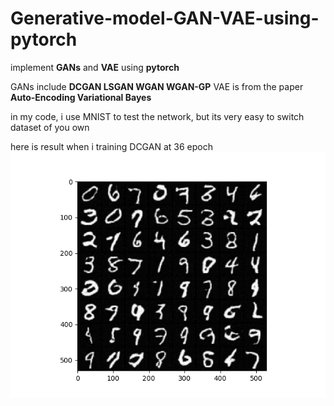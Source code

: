# Generative-model-GAN-VAE-using-pytorch

implement **GANs** and **VAE** using **pytorch**

GANs include **DCGAN LSGAN WGAN WGAN-GP**
VAE is from the paper **Auto-Encoding Variational Bayes**

in my code, i use MNIST to test the network, but its very easy to switch dataset of you own

here is result when i training DCGAN at 36 epoch
![image](https://github.com/assassint2017/Generative-model-GAN-VAE-using-pytorch/blob/master/img/DCGAN_36.png)
